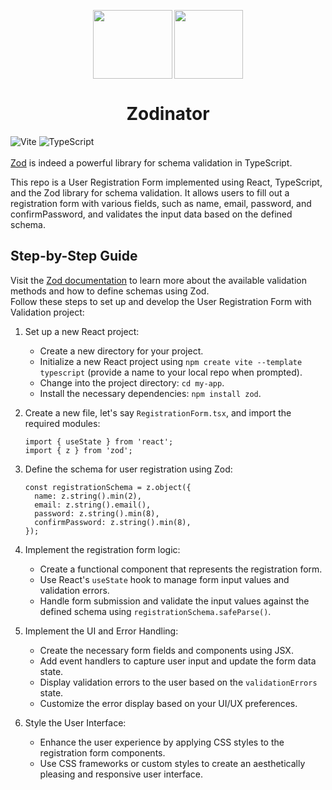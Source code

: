 <p align="center"><img align="center" src="https://github.com/PranavBawgikar/Zodinator/assets/102728016/9224ce43-c618-439b-b519-a931a3dfa50b" height="110" width="127">
<img align="center" src="https://github.com/PranavBawgikar/Zodinator/assets/102728016/f33f65e8-9003-4898-bbc8-62e9b5231ee4" height="110"></p>
<h1 align="center">Zodinator</h1>

![Vite](https://img.shields.io/badge/vite-%23646CFF.svg?style=for-the-badge&logo=vite&logoColor=white) ![TypeScript](https://img.shields.io/badge/typescript-%23007ACC.svg?style=for-the-badge&logo=typescript&logoColor=white) <br><br>
<a href="https://github.com/colinhacks/zod">Zod</a> is indeed a powerful library for schema validation in TypeScript.

This repo is a User Registration Form implemented using React, TypeScript, and the Zod library for schema validation. It allows users to fill out a registration form with various fields, such as name, email, password, and confirmPassword, and validates the input data based on the defined schema.

## Step-by-Step Guide
Visit the <a href="https://zod.dev/">Zod documentation</a> to learn more about the available validation methods and how to define schemas using Zod.<br />
Follow these steps to set up and develop the User Registration Form with Validation project:

1. Set up a new React project:
   - Create a new directory for your project.
   - Initialize a new React project using `npm create vite --template typescript` (provide a name to your local repo when prompted).
   - Change into the project directory: `cd my-app`.
   - Install the necessary dependencies: `npm install zod`.

2. Create a new file, let's say `RegistrationForm.tsx`, and import the required modules:
   ```tsx
   import { useState } from 'react';
   import { z } from 'zod';
   ```

3. Define the schema for user registration using Zod:
   ```tsx
   const registrationSchema = z.object({
     name: z.string().min(2),
     email: z.string().email(),
     password: z.string().min(8),
     confirmPassword: z.string().min(8),
   });
   ```

4. Implement the registration form logic:
   - Create a functional component that represents the registration form.
   - Use React's `useState` hook to manage form input values and validation errors.
   - Handle form submission and validate the input values against the defined schema using `registrationSchema.safeParse()`.

5. Implement the UI and Error Handling:
   - Create the necessary form fields and components using JSX.
   - Add event handlers to capture user input and update the form data state.
   - Display validation errors to the user based on the `validationErrors` state.
   - Customize the error display based on your UI/UX preferences.

6. Style the User Interface:
   - Enhance the user experience by applying CSS styles to the registration form components.
   - Use CSS frameworks or custom styles to create an aesthetically pleasing and responsive user interface.
